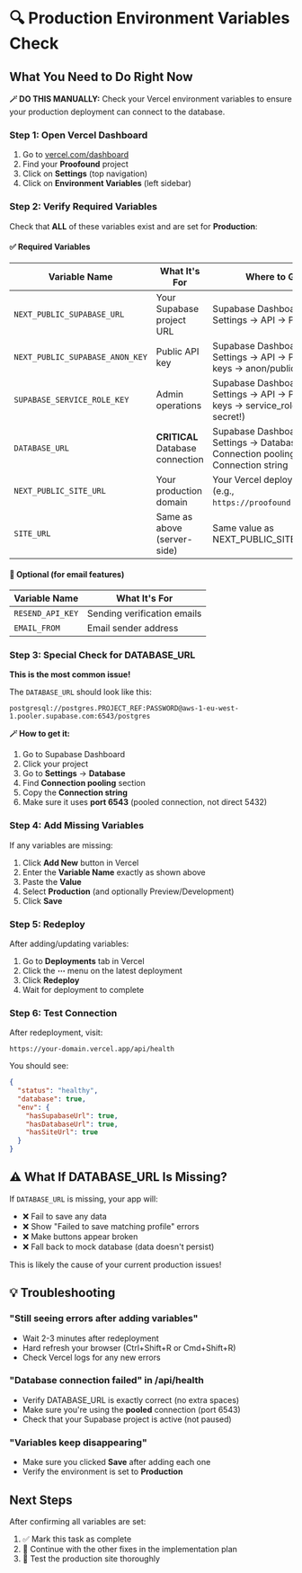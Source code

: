 # 🔍 Production Environment Variables Check

## What You Need to Do Right Now

**🪄 DO THIS MANUALLY:** Check your Vercel environment variables to ensure your production deployment can connect to the database.

### Step 1: Open Vercel Dashboard

1. Go to [vercel.com/dashboard](https://vercel.com/dashboard)
2. Find your **Proofound** project
3. Click on **Settings** (top navigation)
4. Click on **Environment Variables** (left sidebar)

### Step 2: Verify Required Variables

Check that **ALL** of these variables exist and are set for **Production**:

#### ✅ Required Variables

| Variable Name | What It's For | Where to Get It |
|--------------|---------------|-----------------|
| `NEXT_PUBLIC_SUPABASE_URL` | Your Supabase project URL | Supabase Dashboard → Settings → API → Project URL |
| `NEXT_PUBLIC_SUPABASE_ANON_KEY` | Public API key | Supabase Dashboard → Settings → API → Project API keys → anon/public |
| `SUPABASE_SERVICE_ROLE_KEY` | Admin operations | Supabase Dashboard → Settings → API → Project API keys → service_role (⚠️ Keep secret!) |
| `DATABASE_URL` | **CRITICAL** Database connection | Supabase Dashboard → Settings → Database → Connection pooling → Connection string |
| `NEXT_PUBLIC_SITE_URL` | Your production domain | Your Vercel deployment URL (e.g., `https://proofound.vercel.app`) |
| `SITE_URL` | Same as above (server-side) | Same value as NEXT_PUBLIC_SITE_URL |

#### 📧 Optional (for email features)

| Variable Name | What It's For |
|--------------|---------------|
| `RESEND_API_KEY` | Sending verification emails |
| `EMAIL_FROM` | Email sender address |

### Step 3: Special Check for DATABASE_URL

**This is the most common issue!**

The `DATABASE_URL` should look like this:
```
postgresql://postgres.PROJECT_REF:PASSWORD@aws-1-eu-west-1.pooler.supabase.com:6543/postgres
```

**🪄 How to get it:**
1. Go to Supabase Dashboard
2. Click your project
3. Go to **Settings** → **Database**
4. Find **Connection pooling** section
5. Copy the **Connection string**
6. Make sure it uses **port 6543** (pooled connection, not direct 5432)

### Step 4: Add Missing Variables

If any variables are missing:

1. Click **Add New** button in Vercel
2. Enter the **Variable Name** exactly as shown above
3. Paste the **Value**
4. Select **Production** (and optionally Preview/Development)
5. Click **Save**

### Step 5: Redeploy

After adding/updating variables:

1. Go to **Deployments** tab in Vercel
2. Click the **⋯** menu on the latest deployment
3. Click **Redeploy**
4. Wait for deployment to complete

### Step 6: Test Connection

After redeployment, visit:
```
https://your-domain.vercel.app/api/health
```

You should see:
```json
{
  "status": "healthy",
  "database": true,
  "env": {
    "hasSupabaseUrl": true,
    "hasDatabaseUrl": true,
    "hasSiteUrl": true
  }
}
```

## ⚠️ What If DATABASE_URL Is Missing?

If `DATABASE_URL` is missing, your app will:
- ❌ Fail to save any data
- ❌ Show "Failed to save matching profile" errors
- ❌ Make buttons appear broken
- ❌ Fall back to mock database (data doesn't persist)

This is likely the cause of your current production issues!

## 💡 Troubleshooting

### "Still seeing errors after adding variables"

- Wait 2-3 minutes after redeployment
- Hard refresh your browser (Ctrl+Shift+R or Cmd+Shift+R)
- Check Vercel logs for any new errors

### "Database connection failed" in /api/health

- Verify DATABASE_URL is exactly correct (no extra spaces)
- Make sure you're using the **pooled** connection (port 6543)
- Check that your Supabase project is active (not paused)

### "Variables keep disappearing"

- Make sure you clicked **Save** after adding each one
- Verify the environment is set to **Production**

## Next Steps

After confirming all variables are set:
1. ✅ Mark this task as complete
2. 🚀 Continue with the other fixes in the implementation plan
3. 🧪 Test the production site thoroughly


